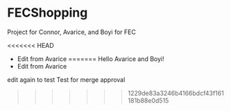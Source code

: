 # FECShopping
Project for Connor, Avarice, and Boyi for FEC

<<<<<<< HEAD
- Edit from Avarice
=======
Hello Avarice and Boyi!
- Edit from Avarice


edit again to test
Test for merge approval
>>>>>>> 1229de83a3246b4166bdcf43f161181b88e0d515
